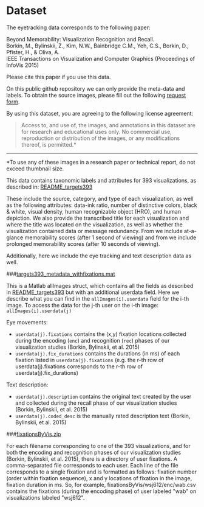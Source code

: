 # Dataset

The eyetracking data corresponds to the following paper: 

<dl>
Beyond Memorability: Visualization Recognition and Recall.<br>
Borkin, M., Bylinskii, Z., Kim, N.W., Bainbridge C.M., Yeh, C.S., Borkin, D., Pfister, H., & Oliva, A.<br>
IEEE Transactions on Visualization and Computer Graphics (Proceedings of InfoVis 2015)<br>
</dl>

Please cite this paper if you use this data.

On this public github repository we can only provide the meta-data and labels.
To obtain the source images, please fill out the following [request form](http://massvis.mit.edu/#data).

By using this dataset, you are agreeing to the following license agreement:
> Access to, and use of, the images, and annotations in this dataset are for research and educational uses only. No commercial use, reproduction or distribution of the images, or any modifications thereof, is permitted.* 

---

*To use any of these images in a research paper or technical report, do not exceed thumbnail size.

This data contains taxonomic labels and attributes for 393 visualizations, as described in:
[README_targets393](https://github.com/massvis/dataset/blob/master/matlab_files/README_targets393.md) 

These include the source, category, and type of each visualization, as well as the following attributes: data-ink ratio, number of distinctive colors, black & white, visual density, human recognizable object (HRO), and human depiction. We also provide the transcribed title for each visualization and where the title was located on the visualization, as well as whether the visualization contained data or message redundancy. From we include at-a-glance memorability scores (after 1 second of viewing) and from we include prolonged memorability scores (after 10 seconds of viewing). 

Additionally, here we include the eye tracking and text description data as well.

###[targets393_metadata_withfixations.mat](https://github.com/massvis/eyetracking/blob/master/targets393_metadata_withfixations.mat)

This is a Matlab allImages struct, which contains all the fields as described in [README_targets393](https://github.com/massvis/dataset/blob/master/matlab_files/README_targets393.md) but with an additional userdata field.
Here we describe what you can find in the `allImages(i).userdata` field for the i-th image. To access the data for the j-th user on the i-th image: `allImages(i).userdata(j)`


Eye movements:
* `userdata(j).fixations` contains the (x,y) fixation locations collected during the encoding (`enc`) and recognition (`rec`) phases of our visualization studies (Borkin, Bylinskii, et al. 2015)
* `userdata(j).fix_durations` contains the durations (in ms) of each fixation listed in `userdata(j).fixations` (e.g. the r-th row of userdata(j).fixations corresponds to the r-th row of userdata(j).fix_durations)

Text description:
* `userdata(j).description` contains the original text created by the user and collected during the recall phase of our visualization studies (Borkin, Bylinskii, et al. 2015)
* `userdata(j).coded_desc` is the manually rated description text (Borkin, Bylinskii, et al. 2015)

###[fixationsByVis.zip](https://github.com/massvis/eyetracking/blob/master/fixationsByVis.zip)

For each filename corresponding to one of the 393 visualizations, and for both the encoding and recognition phases of our visualization studies (Borkin, Bylinskii, et al. 2015), there is a directory of user fixations. A comma-separated file corresponds to each user. Each line of the file corresponds to a single fixation and is formatted as follows: fixation number (order within fixation sequence), x and y locations of fixation in the image, fixation duration in ms. So, for example, fixationsByVis/wsj612/enc/wab.csv contains the fixations (during the encoding phase) of user labeled "wab" on visualizations labeled "wsj612".

